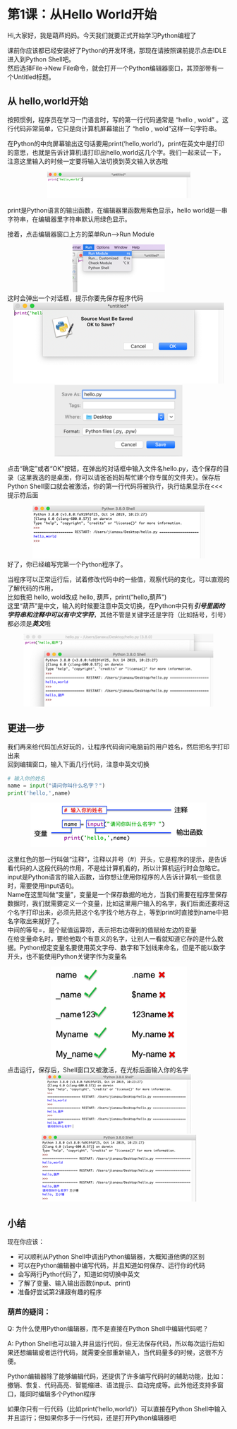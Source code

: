 # 第1课：从Hello World开始

Hi,大家好，我是葫芦妈妈。今天我们就要正式开始学习Python编程了   

课前你应该都已经安装好了Python的开发环境，那现在请按照课前提示点击IDLE进入到Python Shell吧。  
然后选择File->New File命令，就会打开一个Python编辑器窗口，其顶部带有一个Untitled标题。

## 从 hello,world开始
按照惯例，程序员在学习一门语言时，写的第一行代码通常是 “hello , wold” 。这行代码非常简单，它只是向计算机屏幕输出了 “hello , wold”这样一句字符串。  

在Python的中向屏幕输出这句话要用print(‘hello,world')，print在英文中是打印的意思，也就是告诉计算机请打印出hello,world这几个字。我们一起来试一下，注意这里输入的时候一定要将输入法切换到英文输入状态哦   

<div align="center">
<img src="../pic/p-1-1.png" width="325" height="60" />
</div> 

print是Python语言的输出函数，在编辑器里函数用紫色显示，hello world是一串字符串，在编辑器里字符串默认用绿色显示。

接着，点击编辑器窗口上方的菜单Run—>Run Module   
<div align="center">
<img src="../pic/p-1-2.png" width="210" height="108" />
</div> 
这时会弹出一个对话框，提示你要先保存程序代码  

<div align="center">
<img src="../pic/p-1-3.png" width="478" height="184" />
<br/>
<img src="../pic/p-1-4.png" width="290" height="162" />
</div> 
    
点击“确定”或者“OK”按钮，在弹出的对话框中输入文件名hello.py，选个保存的目录（这里我选的是桌面，你可以请爸爸妈妈帮忙建个你专属的文件夹）。保存后Python Shell窗口就会被激活，你的第一行代码将被执行，执行结果显示在<<< 提示符后面   
<div align="center">
<img src="../pic/p-1-5.png" width="390" height="120" />
</div> 
好了，你已经编写完第一个Python程序了。

当程序可以正常运行后，试着修改代码中的一些值，观察代码的变化，可以直观的了解代码的作用，    
比如我把 hello, wold改成 hello, 葫芦，print(“hello,葫芦”)    
这里“葫芦”是中文，输入的时候要注意中英文切换，在Python中只有***引号里面的字符串和注释中可以有中文字符***，其他不管是关键字还是字符（比如括号，引号）都必须是***英文***哦    
<div align="center">
<img src="../pic/p-1-6.png" width="430" height="165" />
</div> 

## 更进一步
我们再来给代码加点好玩的，让程序代码询问电脑前的用户姓名，然后把名字打印出来    
回到编辑窗口，输入下面几行代码，注意中英文切换    
```Python
# 输入你的姓名
name = input("请问你叫什么名字？")
print('hello,',name)
```
<div align="center">
<img src="../pic/p-1-10.png" width="400" height="100" />
</div>

这里红色的那一行叫做“注释”，注释以井号（#）开头，它是程序的提示，是告诉看代码的人这段代码的作用，不是给计算机看的，所以计算机运行时会忽略它。    
input是Python语言的输入函数，当你想让使用你程序的人告诉计算机一些信息时，需要使用input语句。    
Name在这里叫做“变量”，变量是一个保存数据的地方，当我们需要在程序里保存数据时，我们就需要定义一个变量，比如这里用户输入的名字，我们后面还要将这个名字打印出来，必须先把这个名字找个地方存上，等到print时直接到name中把名字取出来就好了。    
中间的等号=，是个赋值运算符，表示把右边得到的值赋给左边的变量     
在给变量命名时，要给他取个有意义的名字，让别人一看就知道它存的是什么数据。Python规定变量名要使用英文字母、数字和下划线来命名，但是不能以数字开头，也不能使用Python关键字作为变量名    
<div align="center">
<img src="../pic/p-1-11.png" width="309" height="220" />
</div>
点击运行，保存后，Shell窗口又被激活，在光标后面输入你的名字 
<div align="center">
<img src="../pic/p-1-8.png" width="328" height="135" />
<br />
<img src="../pic/p-1-9.png" width="351" height="151" />
</div>    

## 小结

现在你应该：   
* 可以顺利从Python Shell中调出Python编辑器，大概知道他俩的区别   
* 可以在Python编辑器中编写代码，并且知道如何保存、运行你的代码   
* 会写两行Pytho代码了，知道如何切换中英文   
* 了解了变量、输入输出函数(input、print)     
*  准备好尝试第2课跟有趣的程序   


### 葫芦的疑问：
Q: 为什么使用Python编辑器，而不是直接在Python Shell中编辑代码呢？   
 
A:  Python Shell也可以输入并且运行代码，但无法保存代码，所以每次运行后如果还想编辑或者运行代码，就需要全部重新输入，当代码量多的时候，这很不方便。    

Python编辑器除了能够编辑代码，还提供了许多编写代码时的辅助功能，比如：撤销、恢复、代码高亮、智能缩进、语法提示、自动完成等。此外他还支持多窗口，能同时编辑多个Python程序     

如果你只有一行代码（比如print(‘hello,world’)）可以直接在Python Shell中输入并且运行；但如果你多于一行代码，还是打开Python编辑器吧    